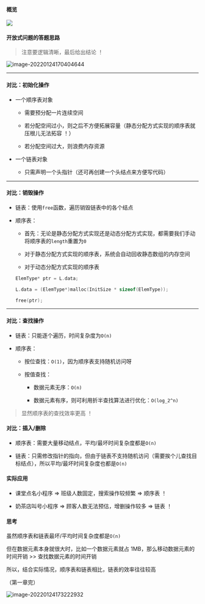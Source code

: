 #### 概览

<img src="https://gitee.com/pj-l/imgs-1/raw/master/screenShot/image-20211011115610817.png"></img>

#### 开放式问题的答题思路

> 注意要逻辑清晰，最后给出结论 ！

![image-20220124170404644](https://gitee.com/pj-l/imgs-1/raw/master/screenShot/image-20220124170404644.png)

---

#### 对比：初始化操作

- 一个顺序表对象

  - 需要预分配一片连续空间

  - 若分配空间过小，则之后不方便拓展容量（静态分配方式实现的顺序表就压根儿无法拓容 ！）

  - 若分配空间过大，则浪费内存资源

- 一个链表对象

  - 只需声明一个头指针（还可再创建一个头结点来方便写代码）

---

#### 对比：销毁操作

- 链表：使用`free`函数，遍历销毁链表中的各个结点

- 顺序表：

  - 首先：无论是静态分配方式实现还是动态分配方式实现，都需要我们手动将顺序表的`length`重置为`0`

  - 对于静态分配方式实现的顺序表，系统会自动回收静态数组的内存空间

  - 对于动态分配方式实现的顺序表

  ```c
  ElemType* ptr = L.data;

  L.data = (ElemType*)malloc(InitSize * sizeof(ElemType));

  free(ptr);
  ```

---

#### 对比：查找操作

- 链表：只能逐个遍历，时间复杂度为`O(n)`

- 顺序表：

  - 按位查找：`O(1)`，因为顺序表支持随机访问呀

  - 按值查找：

    - 数据元素无序：`O(n)`

    - 数据元素有序，则可利用折半查找算法进行优化：`O(log_2^n)`

> 显然顺序表的查找效率更高 ！

#### 对比：插入/删除

- 顺序表：需要大量移动结点，平均/最坏时间复杂度都是`O(n)`

- 链表：只需修改指针的指向，但由于链表不支持随机访问（需要挨个儿查找目标结点），所以平均/最坏时间复杂度也都是`O(n)`

#### 实际应用

- 课堂点名小程序 => 班级人数固定，搜索操作较频繁 => 顺序表 ！

- 奶茶店叫号小程序 => 顾客人数无法预估，增删操作较多 => 链表 ！

#### 思考

虽然顺序表和链表最坏/平均时间复杂度都是`O(n)`

但在数据元素本身就很大时，比如一个数据元素就占 1MB，那么移动数据元素的时间开销 >> 查找数据元素的时间开销

所以，结合实际情况，顺序表和链表相比，链表的效率往往较高

（第一章完）

![image-20220124173222932](https://gitee.com/pj-l/imgs-1/raw/master/screenShot/image-20220124173222932.png)
